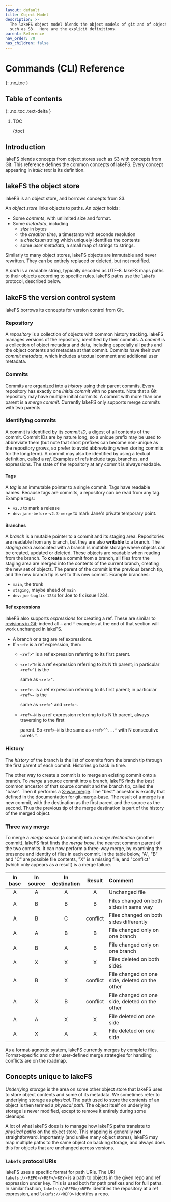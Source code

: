 ```yaml
---
layout: default
title: Object Model
description: >-
  The lakeFS object model blends the object models of git and of object stores
  such as S3.  Here are the explicit definitions.
parent: Reference
nav_order: 70
has_children: false
---
```


# Commands \(CLI\) Reference

{: .no\_toc }

## Table of contents

{: .no\_toc .text-delta }

1. TOC

   {:toc}

## Introduction

lakeFS blends concepts from object stores such as S3 with concepts from Git. This reference defines the common concepts of lakeFS. Every concept appearing in _italic text_ is its definition.

## lakeFS the object store

lakeFS is an object store, and borrows concepts from S3.

An _object store_ links objects to paths. An _object_ holds:

* Some _contents_, with unlimited size and format.
* Some _metadata_, including
  * _size_ in bytes
  * the _creation time_, a timestamp with seconds resolution
  * a _checksum_ string which uniquely identifies the contents
  * some _user metadata_, a small map of strings to strings.

Similarly to many object stores, lakeFS objects are immutable and never rewritten. They can be entirely replaced or deleted, but not modified.

A _path_ is a readable string, typically decoded as UTF-8. lakeFS maps paths to their objects according to specific rules. lakeFS paths use the `lakefs` protocol, described below.

## lakeFS the version control system

lakeFS borrows its concepts for version control from Git.

### Repository

A _repository_ is a collection of objects with common history tracking. lakeFS manages versions of the repository, identified by their commits. A _commit_ is a collection of object metadata and data, including especially all paths and the object contents and metadata at that commit. Commits have their own _commit metadata_, which includes a textual comment and additional user metadata.

### Commits

Commits are organized into a _history_ using their parent commits. Every repository has exactly one _initial commit_ with no parents. Note that a Git repository may have multiple initial commits. A commit with more than one parent is a _merge commit_. Currently lakeFS only supports merge commits with two parents.

### Identifying commits

A commit is identified by its _commit ID_, a digest of all contents of the commit. Commit IDs are by nature long, so a unique prefix may be used to abbreviate them \(but note that short prefixes can become non-unique as the repository grows, so prefer to avoid abbreviating when storing commits for the long term\). A commit may also be identified by using a textual definition, called a _ref_. Examples of refs include tags, branches, and expressions. The state of the repository at any commit is always readable.

#### Tags

A _tag_ is an immutable pointer to a single commit. Tags have readable names. Because tags are commits, a repository can be read from any tag. Example tags:

* `v2.3` to mark a release
* `dev:jane-before-v2.3-merge` to mark Jane's private temporary point.

#### Branches

A _branch_ is a mutable pointer to a commit and its staging area. Repositories are readable from any branch, but they are also **writable** to a branch. The _staging area_ associated with a branch is mutable storage where objects can be created, updated or deleted. These objects are readable when reading from the branch. To **create** a commit from a branch, all files from the staging area are merged into the contents of the current branch, creating the new set of objects. The parent of the commit is the previous branch tip, and the new branch tip is set to this new commit. Example branches:

* `main`, the trunk
* `staging`, maybe ahead of `main`
* `dev:joe-bugfix-1234` for Joe to fix issue 1234.

#### Ref expressions

lakeFS also supports _expressions_ for creating a ref. These are similar to [revisions in Git](https://git-scm.com/docs/gitrevisions#_specifying_revisions); indeed all `~` and `^` examples at the end of that section will work unchanged in lakeFS.

* A branch or a tag are ref expressions.
* If `<ref>` is a ref expression, then:
  * `<ref>^` is a ref expression referring to its first parent.
  * `<ref>^N` is a ref expression referring to its N'th parent; in particular `<ref>^1` is the

    same as `<ref>^`.

  * `<ref>~` is a ref expression referring to its first parent; in particular `<ref>~` is the

    same as `<ref>^` and `<ref>~`.

  * `<ref>~N` is a ref expression referring to its N'th parent, always traversing to the first

    parent.  So `<ref>~N` is the same as `<ref>^^...^` with N consecutive carets `^`.

### History

The _history_ of the branch is the list of commits from the branch tip through the first parent of each commit. Histories go back in time.

The other way to create a commit is to merge an existing commit onto a branch. To _merge_ a source commit into a branch, lakeFS finds the _best_ common ancestor of that source commit and the branch tip, called the "base". Then it performs a [3-way merge](object-model.md#three-way-merge). The "best" ancestor is exactly that defined in the documentation for [git-merge-base](https://git-scm.com/docs/git-merge-base#_description). The result of a merge is a new commit, with the destination as the first parent and the source as the second. Thus the previous tip of the merge destination is part of the history of the merged object.

### Three way merge

To merge a _merge source_ \(a commit\) into a _merge destination_ \(another commit\), lakeFS first finds the _merge base_, the nearest common parent of the two commits. It can now perform a three-way merge, by examining the presence and identity of files in each commit. In the table below, "A", "B" and "C" are possible file contents, "X" is a missing file, and "conflict" \(which only appears as a result\) is a merge failure.

| **In base** | **In source** | **In destination** | **Result** | **Comment** |
| :---: | :---: | :---: | :---: | :--- |
| A | A | A | A | Unchanged file |
| A | B | B | B | Files changed on both sides in same way |
| A | B | C | conflict | Files changed on both sides differently |
| A | A | B | B | File changed only on one branch |
| A | B | A | B | File changed only on one branch |
| A | X | X | X | Files deleted on both sides |
| A | B | X | conflict | File changed on one side, deleted on the other |
| A | X | B | conflict | File changed on one side, deleted on the other |
| A | A | X | X | File deleted on one side |
| A | X | A | X | File deleted on one side |

As a format-agnostic system, lakeFS currently merges by complete files. Format-specific and other user-defined merge strategies for handling conflicts are on the roadmap.

## Concepts unique to lakeFS

_Underlying storage_ is the area on some other object store that lakeFS uses to store object contents and some of its metadata. We sometimes refer to underlying storage as _physical_. The path used to store the contents of an object is then termed a _physical path_. The object itself on underlying storage is never modified, except to remove it entirely during some cleanups.

A lot of what lakeFS does is to manage how lakeFS paths translate to _physical paths_ on the object store. This mapping is generally **not** straightforward. Importantly \(and unlike many object stores\), lakeFS may map multiple paths to the same object on backing storage, and always does this for objects that are unchanged across versions.

### `lakefs` protocol URIs

lakeFS uses a specific format for path URIs. The URI `lakefs://<REPO>/<REF>/<KEY>` is a path to objects in the given repo and ref expression under key. This is used both for path prefixes and for full paths. In similar fashion, `lakefs://<REPO>/<REF>` identifies the repository at a ref expression, and `lakefs://<REPO>` identifes a repo.

